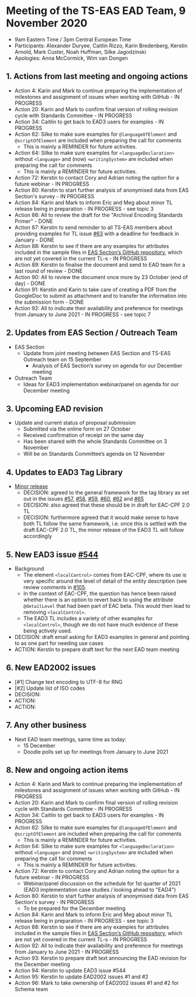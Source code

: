 # Meeting of the TS-EAS EAD Team, 9 November 2020
- 9am Eastern Time / 3pm Central European Time
- Participants: Alexander Duryee, Caitlin Rizzo, Karin Bredenberg, Kerstin Arnold, Mark Custer, Noah Huffman, Silke Jagodzinski
- Apologies: Anna McCormick, Wim van Dongen

## 1. Actions from last meeting and ongoing actions
- Action 4: Karin and Mark to continue preparing the implementation of milestones and assignment of issues when working with GitHub - IN PROGRESS
- Action 20: Karin and Mark to confirm final version of rolling revision cycle with Standards Committee - IN PROGRESS
- Action 34: Caitlin to get back to EAD3 users for examples - IN PROGRESS
- Action 62: Silke to make sure examples for `@languageOfElement` and `@scriptOfElement` are included when preparing the call for comments
  - This is mainly a REMINDER for future activities.
- Action 64: Silke to make sure examples for `<languageDeclaration>` without `<language>` and (now) `<writingSystem>` are included when preparing the call for comments
  - This is mainly a REMINDER for future activities.
- Action 72: Kerstin to contact Cory and Adrian noting the option for a future webinar - IN PROGRESS
- Action 80: Kerstin to start further analysis of anonymised data from EAS Section's survey - IN PROGRESS
- Action 84: Karin and Mark to inform Eric and Meg about minor TL release being in preparation - IN PROGRESS - see topic 3
- Action 86: All to review the draft for the "Archival Encoding Standards Primer" - DONE
- Action 87: Kerstin to send reminder to all TS-EAS members about providing examples for TL issue [#63](https://github.com/SAA-SDT/EAS-TagLibraries/issues/63) with a deadline for feedback in January - DONE
- Action 88: Kerstin to see if there are any examples for attributes included in the sample files in [EAS Section’s GitHub repository](https://github.com/saa-ead-roundtable/ead3-toolkit), which are not yet covered in the current TL-s - IN PROGRESS
- Action 89: Kerstin to finalise the document and send to EAD team for a last round of review - DONE
- Action 90: All to review the document once more by 23 October (end of day) - DONE
- Action 91: Kerstin and Karin to take care of creating a PDF from the GoogleDoc to submit as attachment and to transfer the information into the submission form - DONE
- Action 92: All to indicate their availability and preference for meetings from January to June 2021 - IN PROGRESS - see topic 7

## 2. Updates from EAS Section / Outreach Team
- EAS Section
  - Update from joint meeting between EAS Section and TS-EAS Outreach team on 15 September
    - Analysis of EAS Section’s survey on agenda for our December meeting
- Outreach Team
  - Ideas for EAD3 implementation webinar/panel on agenda for our December meeting  

## 3. Upcoming EAD revision
- Update and current status of proposal submission
  - Submitted via the online form on 27 October
  - Received confirmation of receipt on the same day
  - Has been shared with the whole Standards Committee on 3 November
  - Will be on Standards Committee’s agenda on 12 November

## 4. Updates to EAD3 Tag Library
- [Minor release](https://github.com/SAA-SDT/EAS-TagLibraries/pull/72)
  - DECISION: agreed to the general framework for the tag library as set out in the issues [#57](https://github.com/SAA-SDT/EAS-TagLibraries/issues/57), [#58](https://github.com/SAA-SDT/EAS-TagLibraries/issues/58), [#59](https://github.com/SAA-SDT/EAS-TagLibraries/issues/59), [#60](https://github.com/SAA-SDT/EAS-TagLibraries/issues/60), [#62](https://github.com/SAA-SDT/EAS-TagLibraries/issues/62) and [#65](https://github.com/SAA-SDT/EAS-TagLibraries/issues/65) 
  - DECISION: also agreed that these should be in draft for EAC-CPF 2.0 TL
  - DECISION: furthermore agreed that it would make sense to have both TL follow the same framework, i.e. once this is settled with the draft EAC-CPF 2.0 TL, the minor release of the EAD3 TL will follow accordingly

## 5. New EAD3 issue [#544](https://github.com/SAA-SDT/EAD3/issues/544)
- Background
  - The element `<localControl>` comes from EAC-CPF, where its use is very specific around the level of detail of the entity description (see review comments in [#105](https://github.com/SAA-SDT/eac-cpf-schema/issues/105).
  - In the context of EAC-CPF, the question has hence been raised whether there is an option to revert back to using the attribute `@detailLevel` that had been part of EAC beta. This would then lead to removing `<localControl>`.
  - The EAD3 TL includes a variety of other examples for `<localControl>`, though we do not have much evidence of these being actively used.
- DECISION: draft email asking for EAD3 examples in general and pointing to <localControl> as one part for needing use cases
- ACTION: Kerstin to prepare draft text for the next EAD team meeting

## 6. New EAD2002 issues
- [#1] Change text encoding to UTF-8 for RNG
- [#2] Update list of ISO codes
- DECISION: 
- ACTION: 
- ACTION: 

## 7. Any other business
- Next EAD team meetings, same time as today:
  - 15 December
  - Doodle polls set up for meetings from January to June 2021

## 8. New and ongoing action items
- Action 4: Karin and Mark to continue preparing the implementation of milestones and assignment of issues when working with GitHub - IN PROGRESS
- Action 20: Karin and Mark to confirm final version of rolling revision cycle with Standards Committee - IN PROGRESS
- Action 34: Caitlin to get back to EAD3 users for examples - IN PROGRESS
- Action 62: Silke to make sure examples for `@languageOfElement` and `@scriptOfElement` are included when preparing the call for comments
  - This is mainly a REMINDER for future activities.
- Action 64: Silke to make sure examples for `<languageDeclaration>` without `<language>` and (now) `<writingSystem>` are included when preparing the call for comments
  - This is mainly a REMINDER for future activities.
- Action 72: Kerstin to contact Cory and Adrian noting the option for a future webinar - IN PROGRESS
  - Webinar/panel discussion on the schedule for 1st quarter of 2021 (EAD3 implementation case studies / looking ahead to "EAD4")
- Action 80: Kerstin to start further analysis of anonymised data from EAS Section's survey - IN PROGRESS
  - To be prepared for the December meeting
- Action 84: Karin and Mark to inform Eric and Meg about minor TL release being in preparation - IN PROGRESS - see topic 3
- Action 88: Kerstin to see if there are any examples for attributes included in the sample files in [EAS Section’s GitHub repository](https://github.com/saa-ead-roundtable/ead3-toolkit), which are not yet covered in the current TL-s - IN PROGRESS
- Action 92: All to indicate their availability and preference for meetings from January to June 2021 - IN PROGRESS
- Action 93: Kerstin to prepare draft text announcing the EAD revision for the December meeting
- Action 94: Kerstin to update EAD3 issue #544
- Action 95: Kerstin to update EAD2002 issues #1 and #2
- Action 96: Mark to take ownership of EAD2002 issues #1 and #2 for Schema team
